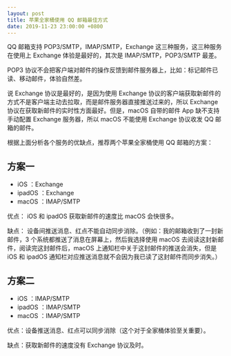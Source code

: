 ```yaml
---
layout: post
title: 苹果全家桶使用 QQ 邮箱最佳方式
date: 2019-11-23 23:00:00 +0800
---
```


QQ 邮箱支持 POP3/SMTP，IMAP/SMTP，Exchange 这三种服务，这三种服务在使用上 Exchange 体验是最好的，其次是 IMAP/SMTP，POP3/SMTP 最差。

<!--excerpt-->

POP3 协议不会把客户端对邮件的操作反馈到邮件服务器上，比如：标记邮件已读、移动邮件，体验自然差。

说 Exchange 协议是最好的，是因为使用 Exchange 协议的客户端获取新邮件的方式不是客户端主动去拉取，而是邮件服务器直接推送过来的，所以 Exchange 协议在获取新邮件的实时性方面最好。但是，macOS 自带的邮件 App 缺不支持手动配置 Exchange 服务器，所以 macOS 不能使用 Exchange 协议收发 QQ 邮箱的邮件。

根据上面分析各个服务的优缺点，推荐两个苹果全家桶使用 QQ 邮箱的方案：

## 方案一

* iOS ：Exchange
* ipadOS ：Exchange
* macOS ：IMAP/SMTP

优点： iOS 和 ipadOS 获取新邮件的速度比 macOS 会快很多。

缺点： 设备间推送消息、红点不能自动同步消除。（例如：我的邮箱收到了一封新邮件，3 个系统都推送了消息在屏幕上，然后我选择使用 macOS 去阅读这封新邮件，阅读完这封邮件后，macOS 上通知栏中关于这封邮件的推送会消失，但是 iOS 和 ipadOS 通知栏对应推送消息就不会因为我已读了这封邮件而同步消失。）

## 方案二

* iOS ：IMAP/SMTP
* ipadOS ：IMAP/SMTP
* macOS ：IMAP/SMTP

优点：设备推送消息、红点可以同步消除（这个对于全家桶体验至关重要）。

缺点：获取新邮件的速度没有 Exchange 协议及时。

